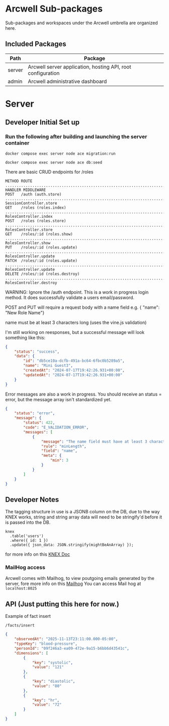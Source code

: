 # Arcwell Sub-packages

Sub-packages and workspaces under the Arcwell umbrella are organized here.


## Included Packages

| Path | Package |
|------|---------|
| server | Arcwell server application, hosting API, root configuration |
| admin  | Arcwell administrative dashboard |


# Server

## Developer  Initial Set up

### Run the following after building and launching the server container

```shell
docker compose exec server node ace migration:run

docker compose exec server node ace db:seed
```

There are basic CRUD endpoints for /roles

```shell
METHOD ROUTE ............................................................................................................ HANDLER MIDDLEWARE
POST   /auth (auth.store) ............................................................................... SessionController.store
GET    /roles (roles.index) ............................................................................... RolesController.index
POST   /roles (roles.store) ............................................................................... RolesController.store
GET    /roles/:id (roles.show) ............................................................................. RolesController.show
PUT    /roles/:id (roles.update) ......................................................................... RolesController.update
PATCH  /roles/:id (roles.update) ......................................................................... RolesController.update
DELETE /roles/:id (roles.destroy) ....................................................................... RolesController.destroy
```

WARNING: Ignore the /auth endpoint. This is a work in progress login method.  It does successfully validate a users email/password.

POST and PUT will require a request body with a name field e.g. { "name": "New Role Name"}

name must be at least 3 characters long (uses the vine.js validation)

I'm still working on reesponses, but a successful message will look something like this:

````json
{
    "status": "success",
    "data": {
        "id": "db5ce10a-dcfb-491a-bc64-6fbc0b5289a5",
        "name": "Mini Guest3",
        "createdAt": "2024-07-17T19:42:26.931+00:00",
        "updatedAt": "2024-07-17T19:42:26.931+00:00"
    }
}
````

Error messages are also a work in progress.  You should receive an status = error, but the message array isn't standardized yet.

```json
{
    "status": "error",
    "message": {
        "status": 422,
        "code": "E_VALIDATION_ERROR",
        "messages": [
            {
                "message": "The name field must have at least 3 characters",
                "rule": "minLength",
                "field": "name",
                "meta": {
                    "min": 3
                }
            }
        ]
    }
}
```

## Developer Notes

The tagging structure in use is a JSONB column on the DB, due to the way KNEX works, string and string array data will need to be stringify'd before it is passed into the DB.

```
knex
  .table('users')
  .where({ id: 1 })
  .update({ json_data: JSON.stringify(mightBeAnArray) });
```

for more info on this [KNEX Doc](https://knexjs.org/guide/schema-builder.html#jsonb)

### MailHog access

Arcwell comes with Mailhog, to view poutgoing emails generated by the server, fore more info on this [Mailhog](https://github.com/mailhog/MailHog)
You can  access Mail hog at `localhost:8025`

## API (Just putting this here for now.)

Example of fact insert

`/facts/insert`

```json
{
    "observedAt": "2025-11-13T23:11:00.000-05:00",
    "typeKey": "blood-pressure",
    "personId": "09f246a3-ea09-472e-9a15-b6bb6d43541c",
    "dimensions": [
        {
            "key": "systolic",
            "value": "121"
        },
        {
            "key": "diastolic",
            "value": "80"
        },
        {
            "key": "hr",
            "value": "72"
        }
    ]
}
```
